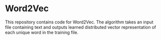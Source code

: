 # Word2Vec
This repository contains code for Word2Vec. The algorithm takes an input file containing text and outputs learned distributed vector representation of each unique word in the training file.
